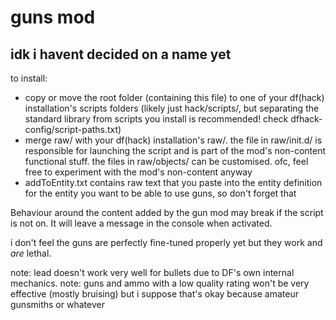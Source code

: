 # guns mod
## idk i havent decided on a name yet

to install:
* copy or move the root folder (containing this file) to one of your df(hack) installation's scripts folders (likely just hack/scripts/, but separating the standard library from scripts you install is recommended! check dfhack-config/script-paths.txt)
* merge raw/ with your df(hack) installation's raw/. the file in raw/init.d/ is responsible for launching the script and is part of the mod's non-content functional stuff. the files in raw/objects/ can be customised. ofc, feel free to experiment with the mod's non-content anyway
* addToEntity.txt contains raw text that you paste into the entity definition for the entity you want to be able to use guns, so don't forget that

Behaviour around the content added by the gun mod may break if the script is not on. It will leave a message in the console when activated.

i don't feel the guns are perfectly fine-tuned properly yet but they work and *are* lethal.

note: lead doesn't work very well for bullets due to DF's own internal mechanics.
note: guns and ammo with a low quality rating won't be very effective (mostly bruising) but i suppose that's okay because amateur gunsmiths or whatever
